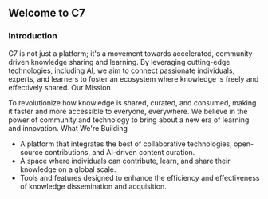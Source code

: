## Welcome to C7
### Introduction
C7 is not just a platform; it's a movement towards accelerated, community-driven knowledge sharing and learning. By leveraging cutting-edge technologies, including AI, we aim to connect passionate individuals, experts, and learners to foster an ecosystem where knowledge is freely and effectively shared.
Our Mission

To revolutionize how knowledge is shared, curated, and consumed, making it faster and more accessible to everyone, everywhere. We believe in the power of community and technology to bring about a new era of learning and innovation.
What We're Building

- A platform that integrates the best of collaborative technologies, open-source contributions, and AI-driven content curation.
- A space where individuals can contribute, learn, and share their knowledge on a global scale.
- Tools and features designed to enhance the efficiency and effectiveness of knowledge dissemination and acquisition.
